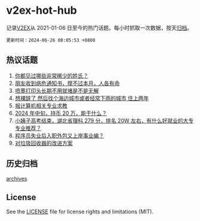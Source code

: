 # v2ex-hot-hub

 记录[V2EX](https://www.v2ex.com/)从 2021-01-06 日至今的热门话题。每小时抓取一次数据，按天[归档](archives)。

`更新时间：2024-06-26 08:05:53 +0800`

## 热议话题

1. [你都见过哪些非常稀少的姓氏？](https://www.v2ex.com/t/1052471)
1. [朋友收到病危通知书，撑不过本月，人各有命](https://www.v2ex.com/t/1052319)
1. [喷墨打印头长期不用就堵是不是无解](https://www.v2ex.com/t/1052295)
1. [想裸辞了 然后找个海边城市或者经常下雨的城市 住上两年](https://www.v2ex.com/t/1052349)
1. [报计算机相关专业求教](https://www.v2ex.com/t/1052439)
1. [2024 年中旬，持币 20 万，能干什么？](https://www.v2ex.com/t/1052414)
1. [小姨子高考结束，湖北省理科 279 分，排名 20W 左右，有什么好就业的大专专业推荐？](https://www.v2ex.com/t/1052350)
1. [程序员失业后入职外包又上岸事业编？](https://www.v2ex.com/t/1052339)
1. [对垃圾回收器的改进方案](https://www.v2ex.com/t/1052490)

## 历史归档

[archives](archives)

## License

See the [LICENSE](LICENSE) file for license rights and limitations (MIT).
